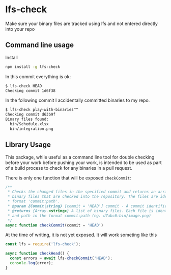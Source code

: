 # lfs-check
Make sure your binary files are tracked using lfs and not entered directly into your repo

## Command line usage

Install

```sh
npm install -g lfs-check
```

In this commit everything is ok:

```sh
$ lfs-check HEAD
Checking commit 1d6f38
```

In the following commit I accidentally committed binaries to my repo.

```sh
$ lfs-check play-with-binaries^^
Checking commit d63b9f
Binary files found:
  bin/Schedule.xlsx
  bin/integration.png
```

## Library Usage

This package, while useful as a command line tool for double checking before your work before pushing your work, is intended to be used as part of a build process to check for any binaries in a pull request.

There is only one function that will be exposed `checkCommit`:

```js
/**
 * Checks the changed files in the specified commit and returns an array of
 * binary files that are checked into the repository. The files are identified in the 
 * format 'commit:path'.
 * @param {Commit|string} [commit = 'HEAD'] commit - A commit identifier
 * @returns {Array.<string>} A list of binary files. Each file is identified by commit
 * and path in the format commit:path (eg. d7abc6:bin/image.png)
 */
async function checkCommit(commit = 'HEAD')
```

At the time of writing, it is not yet exposed. It will work someting like this

```js
const lfs = require('lfs-check');

async function checkHead() {
  const errors = await lfs-checkCommit('HEAD');
  console.log(error);
}